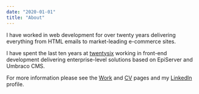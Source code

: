```yaml
---
date: "2020-01-01"
title: "About"
---
```


I have worked in web development for over twenty years delivering everything from HTML emails to market-leading e-commerce sites.

I have spent the last ten years at [twentysix](https://www.twentysixdigital.com/) working in front-end development delivering enterprise-level solutions based on EpiServer and Umbraco CMS.

For more information please see the [Work](/work/) and [CV](/cv/) pages and my [LinkedIn](https://www.linkedin.com/in/dave-baulch-a159689/) profile.
